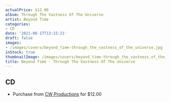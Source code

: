 ```yaml
---
actualPrice: $12.00
album: Through The Vastness Of The Universe
artist: Beyond Time
categories:
- CD
date: '2021-08-17T13:15:21'
draft: false
images:
- /images/covers/beyond_time-through_the_vastness_of_the_universe.jpg
inStock: true
thumbnailImage: /images/covers/beyond_time-through_the_vastness_of_the_universe-thumb.jpg
title: Beyond Time - Through The Vastness Of The Universe
---
```


## CD
* Purchase from [CW Productions](https://shop.cwproductions.net/products/beyond-time-through-the-vastness-of-the-universe-cd) for $12.00
